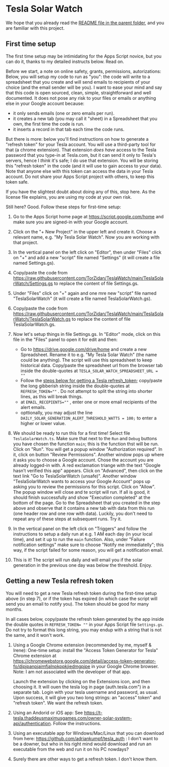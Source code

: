# Tesla Solar Watch

We hope that you already read the [README file in the parent folder](../README.md), and you are familiar with this project.

## First time setup

The first time setup may be intimidating for the Apps Script novice, but you can do it, thanks to my detailed instructs below. Read on.

Before we start, a note on online safety, grants, permissions, autorizations: Below, you will setup my code to run as "you": the code will write to a spreadsheet that you create and will send emails to recipients of your choice (and the email sender will be you).
I want to ease your mind and say that this code is open sourced, clean, simple, straightforward and well documented. It does not pose any risk to your files or emails or anything else in your Google account because:
- it only sends emails (one or zero emails per run).
- it creates a new tab (you may call it "sheet) in a Spreadsheet that you own, the first time the code is run.
- it inserts a record in that tab each time the code runs.

But there is more: below you'll find instructions on how to generate a "refresh token" for your Tesla account. You will use a third-party tool for that (a chrome extension).
That extension *does have* access to the Tesla password that you type-in at Tesla.com, but it can send it only to Tesla's servers, hence I *think* it's safe; I do use that extension.
You will be storing this "refresh token" in the code (and it will use to gain access to your data). Note that anyone else with this token can access the data in your Tesla account. Do not share your Apps Script project with others, to keep this token safe. 

If you have the slightest doubt about doing any of this, stop here. As the license file explains, you are using my code at your own risk.

Still here? Good. Follow these steps for first-time setup:

1. Go to the Apps Script home page at https://script.google.com/home and make sure you are signed-in with your Google account.

2. Click on the "+ New Project" in the upper left and create it. Choose a relevant name, e.g. "My Tesla Solar Watch". Now you are working with that project.

3. In the vertical panel on the left click on "Editor", then under "Files" click on "+" and add a new "script" file named "Settings" (it will create a file named Settings.gs).

4. Copy/paste the code from https://raw.githubusercontent.com/TorZidan/TeslaWatch/main/TeslaSolarWatch/Settings.gs to replace the content of file Settings.gs.

5. Under "Files" click on "+" again and one mre new "script" file named "TeslaSolarWatch" (it will create a file named TeslaSolarWatch.gs).

6. Copy/paste the code from https://raw.githubusercontent.com/TorZidan/TeslaWatch/main/TeslaSolarWatch/TeslaSolarWatch.gs to replace the content of file TeslaSolarWatch.gs.

7. Now let's setup things in file Settings.gs. In "Editor" mode, click on this file in the "Files" panel to open it for edit and then:
   - Go to https://drive.google.com/drive/home and create a new Spreadsheet. Rename it to e.g. "My Tesla Solar Watch" (the name could be anything).
     The script will use this spreadsheet to keep historical data.
     Copy/paste the spreadsheet url from the browser tab inside the double-quotes at `TESLA_SOLAR_WATCH_SPREADSHEET_URL = ""`
   - Follow the [steps below for getting a Tesla refresh_token](#getting-a-new-tesla-refresh-token); copy/paste the long gibberish string inside the double-quotes at `REFRESH_TOKEN=""` . Do not attempt to split the string into shorter lines, as this will break things.
   - at `EMAIL_RECEPIENTS=""` , enter one or more email recipients of the alert emails.
   - opttionally, you may adjust the line `DAILY_SOLAR_GENERATION_ALERT_THRESHOLD_WATTS = 100;` to enter a higher or lower value.

8. We should be ready to run this for a first time! Select file `TeslaSolarWatch.ts`. Make sure that next to the `Run` and `Debug` buttons you have chosen the function `main`; this is the function thst will be run. Click on "Run".
   You will get a popup window "Authorization required". In it, click on button "Review Permissions".
   Another window pops up where it asks you to choose a Google account. Chose the account you are already logged-in with.
   A red exclamation triange with the text "Google hasn’t verified this app" appears. Click on "Advanced", then click on the text link "Go to TeslaSolarWatch (unsafe)".
   Another window "TeslaSolarWatch wants to access your Google Account" pops up asking you to review the permissions for this script. Click on "Allow". The popup window will close and te script will run.
   If all is good, it should finish successfully and show "Execution completed" at the bottom of the page.
   Go to the Spreadsheet that you created in the step above and observe that it contains a new tab with data from this run (one header row and one row with data).
   Luckily, you don't need to repeat any of these steps at subsequent runs. Try it.

9. In the vertical panel on the left click on "Triggers" and follow the instructions to setup a daily run at e.g. 1 AM each day (in your local time), and set it up to run the `main` function.
   Also, under "Failure notification settings" make sure to choose "Notify me immediatelly"; this way, if the script failed for some reason, you will get a notification email. 

10. This is it! The script will run daily and will email you if the solar generation in the previous one day was below the threshold. Enjoy.

## Getting a new Tesla refresh token
You will need to get a new Tesla refresh token during the first-time setup above (in step 7), or if the token has expired (in which case the script will send you an email to notify you).
The token should be good for many months.

In all cases below, copy/paste the refresh token generated by the app inside the double quotes in `REFRESH_TOKEN= ""` in your Apps Script file `Settings.gs`. Do not try to format this long string, you may endup with a string that is not the same, and it won't work.

1. Using a Google Chrome extension (recommended by me, myself & Irene):
   One-time setup: install the "Access Token Generator for Tesla" Chrome extension at https://chromewebstore.google.com/detail/access-token-generator-fo/djpjpanpjaimfjalnpkppkjiedmgpjpe in your Google Chrome browser.
   Note: I am not associated with the developer of that app.
   
   Launch the extension by clicking on the Extensions icon, and then choosing it.
   It will ouen the tesla log in page (auth.tesla.com") in a separate tab.
   Login with your tesla username and password, as usual. Upon success, it will give you two long strings: an "access" token" and "refresh token".
   We want the refresh token. 

2. Using an Andorid or iOS app: See https://t-tesla.thaddeusmaximusgames.com/owner-solar-system-api/authentication. Follow the instructions.
3. Using an executable app for Windows/Mac/Linux that you can download from here: https://github.com/adriankumpf/tesla_auth : I don't want to be a downer, but who in his right mind would download and run an executable from the web and run it on his PC nowdays?
4. Surely there are other ways to get a refresh token. I don't know them.
